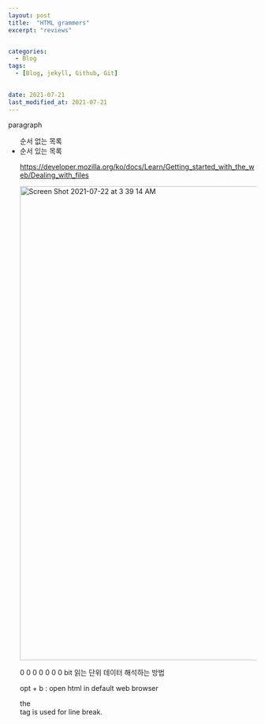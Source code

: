 ```yaml
---
layout: post
title:  "HTML grammers"
excerpt: "reviews"


categories:
  - Blog
tags:
  - [Blog, jekyll, Github, Git]

 
date: 2021-07-21
last_modified_at: 2021-07-21
---
```




<p> paragraph

<ul> 순서 없는 목록

<li> 순서 있는 목록


https://developer.mozilla.org/ko/docs/Learn/Getting_started_with_the_web/Dealing_with_files

<img width="962" alt="Screen Shot 2021-07-22 at 3 39 14 AM" src="https://user-images.githubusercontent.com/74404132/126542422-d48df77e-2677-45e5-bba1-4b36d7f01828.png">


0 0 0 0 0 0 0 bit 읽는 단위 데이터 해석하는 방법


opt + b : open html in default web browser


the <br> tag is used for line break. 
